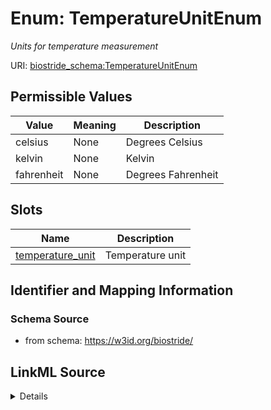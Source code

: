 # Enum: TemperatureUnitEnum 




_Units for temperature measurement_



URI: [biostride_schema:TemperatureUnitEnum](https://w3id.org/biostride/schema/TemperatureUnitEnum)

## Permissible Values

| Value | Meaning | Description |
| --- | --- | --- |
| celsius | None | Degrees Celsius |
| kelvin | None | Kelvin |
| fahrenheit | None | Degrees Fahrenheit |




## Slots

| Name | Description |
| ---  | --- |
| [temperature_unit](temperature_unit.md) | Temperature unit |





## Identifier and Mapping Information






### Schema Source


* from schema: https://w3id.org/biostride/






## LinkML Source

<details>
```yaml
name: TemperatureUnitEnum
description: Units for temperature measurement
from_schema: https://w3id.org/biostride/
rank: 1000
permissible_values:
  celsius:
    text: celsius
    description: Degrees Celsius
  kelvin:
    text: kelvin
    description: Kelvin
  fahrenheit:
    text: fahrenheit
    description: Degrees Fahrenheit

```
</details>